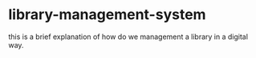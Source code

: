 # library-management-system
this is a brief explanation of how do we management a library in a digital way.
